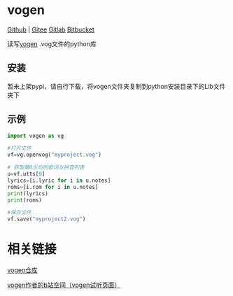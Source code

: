 # vogen
[Github](https://github.com/oxygen-dioxide/vogen) | 
[Gitee](https://gitee.com/oxygendioxide/vogen)
[Gitlab](https://gitlab.com/oxygen-dioxide/vogen)
[Bitbucket](https://bitbucket.org/oxygendioxide/vogen)

读写[vogen](https://github.com/aqtq314/Vogen.Client) .vog文件的python库

## 安装
暂未上架pypi，请自行下载，将vogen文件夹复制到python安装目录下的Lib文件夹下

## 示例
```py
import vogen as vg

#打开文件
vf=vg.openvog("myproject.vog")

# 获取第0乐句的歌词与拼音列表
u=vf.utts[0]
lyrics=[i.lyric for i in u.notes]
roms=[i.rom for i in u.notes]
print(lyrics)
print(roms)

#保存文件
vf.save("myproject2.vog")
```

# 相关链接
[vogen仓库](https://github.com/aqtq314/Vogen.Client)

[vogen作者的b站空间（vogen试听页面）](https://space.bilibili.com/169955)